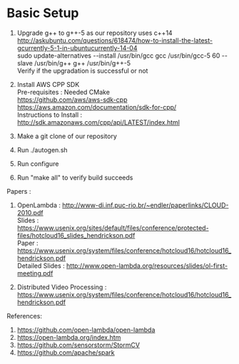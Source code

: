 # Basic Setup

1. Upgrade g++ to g++-5 as our repository uses c++14 <br/>
   http://askubuntu.com/questions/618474/how-to-install-the-latest-gcurrently-5-1-in-ubuntucurrently-14-04 <br/>
   sudo update-alternatives --install /usr/bin/gcc gcc /usr/bin/gcc-5 60 --slave /usr/bin/g++ g++ /usr/bin/g++-5 <br/>
   Verify if the upgradation is successful or not

2. Install AWS CPP SDK <br/>
   Pre-requisites : Needed CMake <br/>
   https://github.com/aws/aws-sdk-cpp <br/>
   https://aws.amazon.com/documentation/sdk-for-cpp/ <br/>
   Instructions to Install : http://sdk.amazonaws.com/cpp/api/LATEST/index.html <br/>

3. Make a git clone of our repository 
4. Run ./autogen.sh
5. Run configure
6. Run "make all" to verify build succeeds

Papers : <br/>
1. OpenLambda : 
   http://www-di.inf.puc-rio.br/~endler/paperlinks/CLOUD-2010.pdf <br/>
   Slides          : https://www.usenix.org/sites/default/files/conference/protected-files/hotcloud16_slides_hendrickson.pdf <br/>
   Paper           : https://www.usenix.org/system/files/conference/hotcloud16/hotcloud16_hendrickson.pdf <br/>
   Detailed Slides : http://www.open-lambda.org/resources/slides/ol-first-meeting.pdf <br/>

2. Distributed Video Processing : https://www.usenix.org/system/files/conference/hotcloud16/hotcloud16_hendrickson.pdf <br/>

References: <br/>
1. https://github.com/open-lambda/open-lambda <br/>
2. https://open-lambda.org/index.htm <br/>
3. https://github.com/sensorstorm/StormCV <br/>
4. https://github.com/apache/spark <br/>





